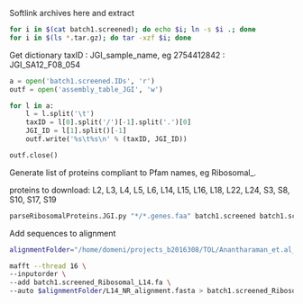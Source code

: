 Softlink archives here and extract

```bash
for i in $(cat batch1.screened); do echo $i; ln -s $i .; done
for i in $(ls *.tar.gz); do tar -xzf $i; done
```

Get dictionary taxID : JGI_sample_name, eg 2754412842 : JGI_SA12_F08_054

```python
a = open('batch1.screened.IDs', 'r')
outf = open('assembly_table_JGI', 'w')

for l in a:
    l = l.split('\t')
    taxID = l[0].split('/')[-1].split('.')[0]
    JGI_ID = l[1].split()[-1]
    outf.write('%s\t%s\n' % (taxID, JGI_ID))

outf.close()
```

Generate list of proteins compliant to Pfam names, eg Ribosomal_<proteinName>.

proteins to download: L2, L3, L4, L5, L6, L14, L15, L16, L18, L22, L24, S3, S8, S10, S17, S19

```bash
parseRibosomalProteins.JGI.py "*/*.genes.faa" batch1.screened batch1.screened.IDs
```

Add sequences to alignment

```bash
alignmentFolder="/home/domeni/projects_b2016308/TOL/Anantharaman_et.al_NatComm_RP_alignments"

mafft --thread 16 \
--inputorder \
--add batch1.screened_Ribosomal_L14.fa \
--auto $alignmentFolder/L14_NR_alignment.fasta > batch1.screened_Ribosomal_L14.afa
```
